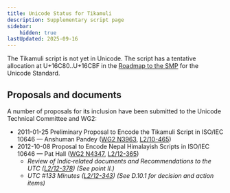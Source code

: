 ```yaml
---
title: Unicode Status for Tikamuli
description: Supplementary script page
sidebar:
    hidden: true
lastUpdated: 2025-09-16
---
```


The Tikamuli script is not yet in Unicode. The script has a tentative allocation at U+16C80..U+16CBF in the [Roadmap to the SMP](http://www.unicode.org/roadmaps/smp/) for the Unicode Standard.

## Proposals and documents

A number of proposals for its inclusion have been submitted to the Unicode Technical Committee and WG2:
- 2011-01-25 Preliminary Proposal to Encode the Tikamuli Script in ISO/IEC 10646 — Anshuman Pandey ([WG2 N3963](https://www.unicode.org/wg2/docs/n3963.pdf), [L2/10-465](http://www.unicode.org/cgi-bin/GetMatchingDocs.pl?L2/10-465))
- 2012-10-08 Proposal to Encode Nepal Himalayish Scripts in ISO/IEC 10646 — Pat Hall ([WG2 N4347](https://www.unicode.org/wg2/docs/n4347.pdf), [L2/12-365](http://www.unicode.org/cgi-bin/GetMatchingDocs.pl?L2/12-365))
  - _Review of Indic‐related documents and Recommendations to the UTC ([L2/12-378](http://www.unicode.org/cgi-bin/GetMatchingDocs.pl?L2/12-378)) (See point II.)_
  - _UTC #133 Minutes ([L2/12-343](http://www.unicode.org/L2/L2012/12343.htm)) (See D.10.1 for decision and action items)_
